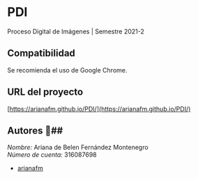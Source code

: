 # PDI
Proceso Digital de Imágenes | Semestre 2021-2

## Compatibilidad ##  
Se recomienda el uso de Google Chrome.

## URL del proyecto ##  
[https://arianafm.github.io/PDI/](https://arianafm.github.io/PDI/)

## Autores :busts_in_silhouette:##
_Nombre:_ Ariana de Belen Fernández Montenegro  
_Número de cuenta:_ 316087698  
-  [arianafm]( https://github.com/arianafm ) 
